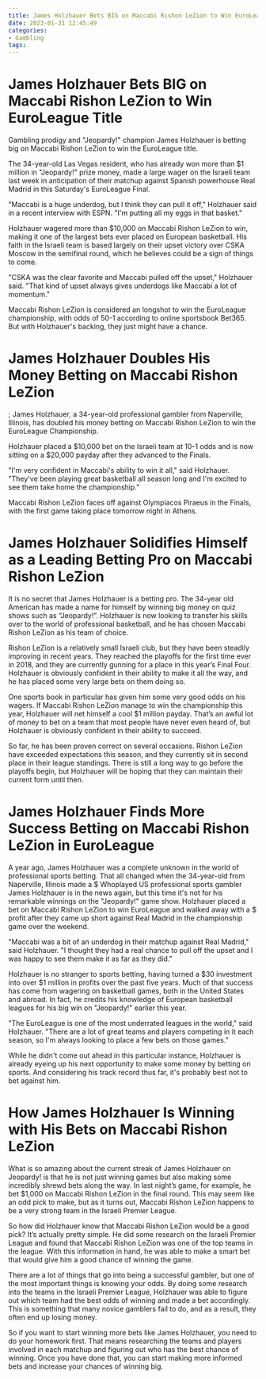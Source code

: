 ```yaml
---
title: James Holzhauer Bets BIG on Maccabi Rishon LeZion to Win EuroLeague Title
date: 2023-01-31 12:45:49
categories:
- Gambling
tags:
---
```



#  James Holzhauer Bets BIG on Maccabi Rishon LeZion to Win EuroLeague Title

Gambling prodigy and "Jeopardy!" champion James Holzhauer is betting big on Maccabi Rishon LeZion to win the EuroLeague title.

The 34-year-old Las Vegas resident, who has already won more than $1 million in "Jeopardy!" prize money, made a large wager on the Israeli team last week in anticipation of their matchup against Spanish powerhouse Real Madrid in this Saturday's EuroLeague Final.

"Maccabi is a huge underdog, but I think they can pull it off," Holzhauer said in a recent interview with ESPN. "I'm putting all my eggs in that basket."

Holzhauer wagered more than $10,000 on Maccabi Rishon LeZion to win, making it one of the largest bets ever placed on European basketball. His faith in the Israeli team is based largely on their upset victory over CSKA Moscow in the semifinal round, which he believes could be a sign of things to come.

"CSKA was the clear favorite and Maccabi pulled off the upset," Holzhauer said. "That kind of upset always gives underdogs like Maccabi a lot of momentum."

Maccabi Rishon LeZion is considered an longshot to win the EuroLeague championship, with odds of 50-1 according to online sportsbook Bet365. But with Holzhauer's backing, they just might have a chance.

#  James Holzhauer Doubles His Money Betting on Maccabi Rishon LeZion

; James Holzhauer, a 34-year-old professional gambler from Naperville, Illinois, has doubled his money betting on Maccabi Rishon LeZion to win the EuroLeague Championship.

Holzhauer placed a $10,000 bet on the Israeli team at 10-1 odds and is now sitting on a $20,000 payday after they advanced to the Finals.

"I'm very confident in Maccabi's ability to win it all," said Holzhauer. "They've been playing great basketball all season long and I'm excited to see them take home the championship."

Maccabi Rishon LeZion faces off against Olympiacos Piraeus in the Finals, with the first game taking place tomorrow night in Athens.

#  James Holzhauer Solidifies Himself as a Leading Betting Pro on Maccabi Rishon LeZion

It is no secret that James Holzhauer is a betting pro. The 34-year old American has made a name for himself by winning big money on quiz shows such as “Jeopardy!”. Holzhauer is now looking to transfer his skills over to the world of professional basketball, and he has chosen Maccabi Rishon LeZion as his team of choice.

Rishon LeZion is a relatively small Israeli club, but they have been steadily improving in recent years. They reached the playoffs for the first time ever in 2018, and they are currently gunning for a place in this year’s Final Four. Holzhauer is obviously confident in their ability to make it all the way, and he has placed some very large bets on them doing so.

One sports book in particular has given him some very good odds on his wagers. If Maccabi Rishon LeZion manage to win the championship this year, Holzhauer will net himself a cool $1 million payday. That’s an awful lot of money to bet on a team that most people have never even heard of, but Holzhauer is obviously confident in their ability to succeed.

So far, he has been proven correct on several occasions. Rishon LeZion have exceeded expectations this season, and they currently sit in second place in their league standings. There is still a long way to go before the playoffs begin, but Holzhauer will be hoping that they can maintain their current form until then.

#  James Holzhauer Finds More Success Betting on Maccabi Rishon LeZion in EuroLeague

A year ago, James Holzhauer was a complete unknown in the world of professional sports betting. That all changed when the 34-year-old from Naperville, Illinois made a $ Whoplayed US professional sports gambler James Holzhauer is in the news again, but this time it's not for his remarkable winnings on the "Jeopardy!" game show. Holzhauer placed a bet on Maccabi Rishon LeZion to win EuroLeague and walked away with a $ profit after they came up short against Real Madrid in the championship game over the weekend.

"Maccabi was a bit of an underdog in their matchup against Real Madrid," said Holzhauer. "I thought they had a real chance to pull off the upset and I was happy to see them make it as far as they did."

Holzhauer is no stranger to sports betting, having turned a $30 investment into over $1 million in profits over the past five years. Much of that success has come from wagering on basketball games, both in the United States and abroad. In fact, he credits his knowledge of European basketball leagues for his big win on "Jeopardy!" earlier this year.

"The EuroLeague is one of the most underrated leagues in the world," said Holzhauer. "There are a lot of great teams and players competing in it each season, so I'm always looking to place a few bets on those games."

While he didn't come out ahead in this particular instance, Holzhauer is already eyeing up his next opportunity to make some money by betting on sports. And considering his track record thus far, it's probably best not to bet against him.

#  How James Holzhauer Is Winning with His Bets on Maccabi Rishon LeZion

What is so amazing about the current streak of James Holzhauer on Jeopardy! is that he is not just winning games but also making some incredibly shrewd bets along the way. In last night’s game, for example, he bet $1,000 on Maccabi Rishon LeZion in the final round. This may seem like an odd pick to make, but as it turns out, Maccabi Rishon LeZion happens to be a very strong team in the Israeli Premier League.

So how did Holzhauer know that Maccabi Rishon LeZion would be a good pick? It’s actually pretty simple. He did some research on the Israeli Premier League and found that Maccabi Rishon LeZion was one of the top teams in the league. With this information in hand, he was able to make a smart bet that would give him a good chance of winning the game.

There are a lot of things that go into being a successful gambler, but one of the most important things is knowing your odds. By doing some research into the teams in the Israeli Premier League, Holzhauer was able to figure out which team had the best odds of winning and made a bet accordingly. This is something that many novice gamblers fail to do, and as a result, they often end up losing money.

So if you want to start winning more bets like James Holzhauer, you need to do your homework first. That means researching the teams and players involved in each matchup and figuring out who has the best chance of winning. Once you have done that, you can start making more informed bets and increase your chances of winning big.